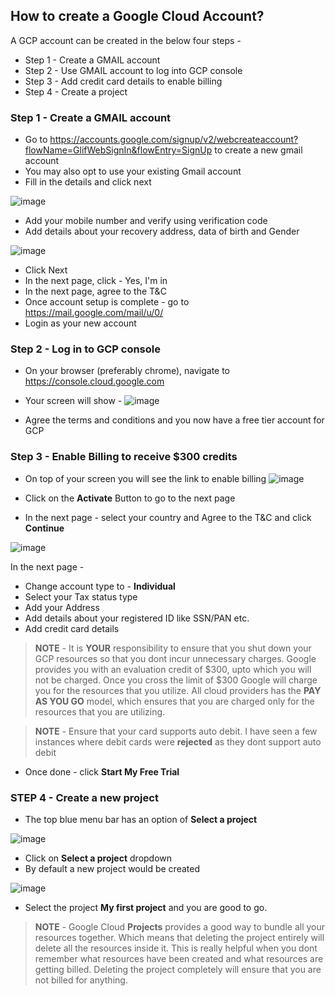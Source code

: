 ## How to create a Google Cloud Account? 

A GCP account can be created in the below four steps - 

* Step 1 - Create a GMAIL account 
* Step 2 - Use GMAIL account to log into GCP console 
* Step 3 - Add credit card details to enable billing 
* Step 4 - Create a project 

### Step 1 - Create a GMAIL account 

* Go to https://accounts.google.com/signup/v2/webcreateaccount?flowName=GlifWebSignIn&flowEntry=SignUp to create a new gmail account
* You may also opt to use your existing Gmail account 
* Fill in the details and click next 

![image](https://user-images.githubusercontent.com/44743158/67273134-7e91a480-f4db-11e9-95f6-062922c1edd5.png)

* Add your mobile number and verify using verification code
* Add details about your recovery address, data of birth and Gender 

![image](https://user-images.githubusercontent.com/44743158/67273516-37f07a00-f4dc-11e9-9b58-860b467cb13d.png)

* Click Next 
* In the next page, click - Yes, I'm in
* In the next page, agree to the T&C
* Once account setup is complete - go to https://mail.google.com/mail/u/0/ 
* Login as your new account 

### Step 2 - Log in to GCP console

* On your browser (preferably chrome), navigate to https://console.cloud.google.com
* Your screen will show - 
![image](https://user-images.githubusercontent.com/44743158/67312114-655e1780-f51e-11e9-86ee-8fd5d9b85df4.png)

* Agree the terms and conditions and you now have a free tier account for GCP

### Step 3 - Enable Billing to receive $300 credits 

* On top of your screen you will see the link to enable billing 
![image](https://user-images.githubusercontent.com/44743158/67312349-d30a4380-f51e-11e9-9593-c5495a90fba3.png)

* Click on the **Activate** Button to go to the next page 
* In the next page - select your country and Agree to the T&C and click **Continue**

![image](https://user-images.githubusercontent.com/44743158/67312761-8115ed80-f51f-11e9-8e8a-4caab3126573.png)

In the next page - 

* Change account type to - **Individual** 
* Select your Tax status type 
* Add your Address 
* Add details about your registered ID like SSN/PAN etc. 
* Add credit card details 

> **NOTE** - It is **YOUR** responsibility to ensure that you shut down your GCP resources so that you dont incur unnecessary charges. Google provides you with an evaluation credit of $300, upto which you will not be charged. Once you cross the limit of $300 Google will charge you for the resources that you utilize. All cloud providers has the **PAY AS YOU GO** model, which ensures that you are charged only for the resources that you are utilizing. 

> **NOTE** - Ensure that your card supports auto debit. I have seen a few instances where debit cards were **rejected** as they dont support auto debit 

* Once done - click **Start My Free Trial** 

### STEP 4 - Create a new project

* The top blue menu bar has an option of **Select a project** 

![image](https://user-images.githubusercontent.com/44743158/67313547-c555bd80-f520-11e9-8887-ebd925984885.png)

* Click on **Select a project** dropdown
* By default a new project would be created 

![image](https://user-images.githubusercontent.com/44743158/67313666-fcc46a00-f520-11e9-80a9-0857e298adbc.png)

* Select the project **My first project** and you are good to go. 

> **NOTE** - Google Cloud **Projects** provides a good way to bundle all your resources together. Which means that deleting the project entirely will delete all the resources inside it. This is really helpful when you dont remember what resources have been created and what resources are getting billed. Deleting the project completely will ensure that you are not billed for anything. 
